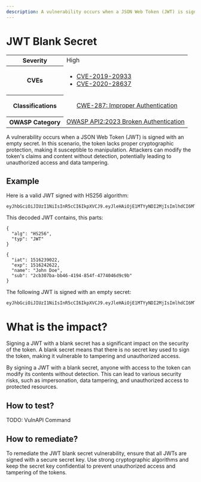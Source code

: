 ```yaml
---
description: A vulnerability occurs when a JSON Web Token (JWT) is signed with an empty secret. In this scenario, the token lacks proper cryptographic protection, making it susceptible to manipulation.
---
```


# JWT Blank Secret

<table>
    <tr>
        <th>Severity</th>
        <td>High</td>
    </tr>
    <tr>
        <th>CVEs</th>
        <td>
            <ul>
                <li><a href="https://www.cve.org/CVERecord?id=CVE-2019-20933">CVE-2019-20933</a></li>
                <li><a href="https://www.cve.org/CVERecord?id=CVE-2020-28637">CVE-2020-28637</a></li>
            </ul>
        </td>
    </tr>
    <tr>
        <th>Classifications</th>
        <td>
            <ul>
                <a href="https://cwe.mitre.org/data/definitions/287.html">CWE-287: Improper Authentication</a>
            </ul>
        </td>
    </tr>
    <tr>
        <th>OWASP Category</th>
        <td>
            <a href="https://owasp.org/API-Security/editions/2023/en/0xa2-broken-authentication/">OWASP API2:2023 Broken Authentication</a>
        </td>
    </tr>
</table>

A vulnerability occurs when a JSON Web Token (JWT) is signed with an empty secret. In this scenario, the token lacks proper cryptographic protection, making it susceptible to manipulation. Attackers can modify the token's claims and content without detection, potentially leading to unauthorized access and data tampering.

## Example

Here is a valid JWT signed with HS256 algorithm:

```
eyJhbGciOiJIUzI1NiIsInR5cCI6IkpXVCJ9.eyJleHAiOjE1MTYyNDI2MjIsImlhdCI6MTUxNjIzOTAyMiwibmFtZSI6IkpvaG4gRG9lIiwic3ViIjoiMmNiMzA3YmEtYmI0Ni00MTk0LTg1NGYtNDc3NDA0NmQ5YzliIn0.SCC35SSgMSMr0kV1i_TuPAhiSGtsC1cFGCfvaus5GyU
```

This decoded JWT contains, this parts:

```json:header
{
  "alg": "HS256",
  "typ": "JWT"
}
```

```json:payload
{
  "iat": 1516239022,
  "exp": 1516242622,
  "name": "John Doe",
  "sub": "2cb307ba-bb46-4194-854f-4774046d9c9b"
}
```

The following JWT is signed with an empty secret:

```
eyJhbGciOiJIUzI1NiIsInR5cCI6IkpXVCJ9.eyJleHAiOjE1MTYyNDI2MjIsImlhdCI6MTUxNjIzOTAyMiwibmFtZSI6IkpvaG4gRG9lIiwic3ViIjoiMmNiMzA3YmEtYmI0Ni00MTk0LTg1NGYtNDc3NDA0NmQ5YzliIn0.SCC35SSgMSMr0kV1i_TuPAhiSGtsC1cFGCfvaus5GyU
```

# What is the impact?

Signing a JWT with a blank secret has a significant impact on the security of the token. A blank secret means that there is no secret key used to sign the token, making it vulnerable to tampering and unauthorized access.

By signing a JWT with a blank secret, anyone with access to the token can modify its contents without detection. This can lead to various security risks, such as impersonation, data tampering, and unauthorized access to protected resources.

## How to test?

TODO: VulnAPI Command

## How to remediate?

To remediate the JWT blank secret vulnerability, ensure that all JWTs are signed with a secure secret key. Use strong cryptographic algorithms and keep the secret key confidential to prevent unauthorized access and tampering of the tokens.
